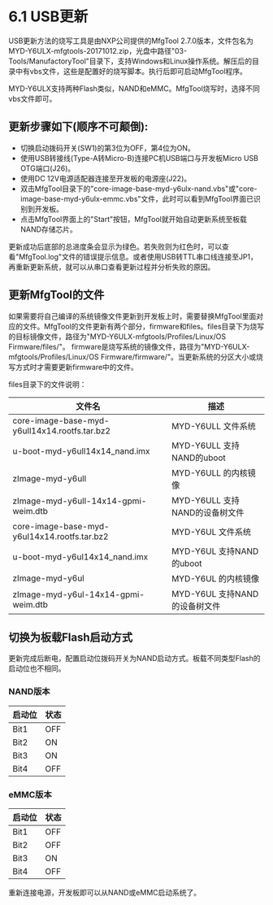 # 6.1 USB更新

USB更新方法的烧写工具是由NXP公司提供的MfgTool 2.7.0版本，文件包名为MYD-Y6ULX-mfgtools-20171012.zip，光盘中路径"03-Tools/ManufactoryTool"目录下，支持Windows和Linux操作系统。解压后的目录中有vbs文件，这些是配置好的烧写脚本。执行后即可启动MfgTool程序。

MYD-Y6ULX支持两种Flash类似，NAND和eMMC。MfgTool烧写时，选择不同vbs文件即可。

## 更新步骤如下(顺序不可颠倒):

* 切换启动拨码开关(SW1)的第3位为OFF，第4位为ON。
* 使用USB转接线(Type-A转Micro-B)连接PC机USB端口与开发板Micro USB OTG端口(J26)。
* 使用DC 12V电源适配器连接至开发板的电源座(J22)。
* 双击MfgTool目录下的"core-image-base-myd-y6ulx-nand.vbs"或"core-image-base-myd-y6ulx-emmc.vbs"文件，此时可以看到MfgTool界面已识别到开发板。
* 点击MfgTool界面上的"Start"按钮，MfgTool就开始自动更新系统至板载NAND存储芯片。

更新成功后底部的总进度条会显示为绿色。若失败则为红色时，可以查看"MfgTool.log"文件的错误提示信息。或者使用USB转TTL串口线连接至JP1，再重新更新系统，就可以从串口查看更新过程并分析失败的原因。

## 更新MfgTool的文件

如果需要将自己编译的系统镜像文件更新到开发板上时，需要替换MfgTool里面对应的文件。MfgTool的文件更新有两个部分，firmware和files。files目录下为烧写的目标镜像文件，路径为"MYD-Y6ULX-mfgtools/Profiles/Linux/OS Firmware/files/"。
firmware是烧写系统的镜像文件，路径为"MYD-Y6ULX-mfgtools/Profiles/Linux/OS Firmware/firmware/"。当更新系统的分区大小或烧写方式时才需要更新firmware中的文件。

files目录下的文件说明：

文件名 | 描述
---- | -----
core-image-base-myd-y6ull14x14.rootfs.tar.bz2 | MYD-Y6ULL 文件系统
u-boot-myd-y6ull14x14_nand.imx | MYD-Y6ULL 支持NAND的uboot
zImage-myd-y6ull | MYD-Y6ULL 的内核镜像
zImage-myd-y6ull-14x14-gpmi-weim.dtb | MYD-Y6ULL 支持NAND的设备树文件
core-image-base-myd-y6ul14x14.rootfs.tar.bz2 | MYD-Y6UL 文件系统
u-boot-myd-y6ul14x14_nand.imx | MYD-Y6UL 支持NAND的uboot
zImage-myd-y6ul | MYD-Y6UL 的内核镜像
zImage-myd-y6ul-14x14-gpmi-weim.dtb | MYD-Y6UL 支持NAND的设备树文件

## 切换为板载Flash启动方式

更新完成后断电，配置启动位拨码开关为NAND启动方式。板载不同类型Flash的启动位也不相同。

### NAND版本

启动位 | 状态 
--- | ----
Bit1 | OFF
Bit2 | ON
Bit3 | ON
Bit4 | OFF

### eMMC版本

启动位 | 状态 
--- | ----
Bit1 | OFF
Bit2 | OFF
Bit3 | ON
Bit4 | OFF

重新连接电源，开发板即可以从NAND或eMMC启动系统了。

